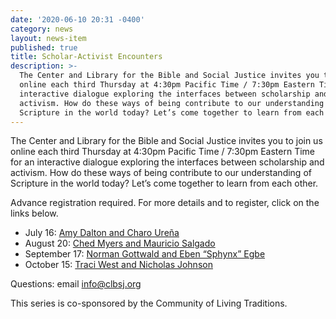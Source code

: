 ```yaml
---
date: '2020-06-10 20:31 -0400'
category: news
layout: news-item
published: true
title: Scholar-Activist Encounters
description: >-
  The Center and Library for the Bible and Social Justice invites you to join us
  online each third Thursday at 4:30pm Pacific Time / 7:30pm Eastern Time for an
  interactive dialogue exploring the interfaces between scholarship and
  activism. How do these ways of being contribute to our understanding of
  Scripture in the world today? Let’s come together to learn from each other.
---
```

The Center and Library for the Bible and Social Justice invites you to
join us online each third Thursday at 4:30pm Pacific Time / 7:30pm
Eastern Time for an interactive dialogue exploring the interfaces
between scholarship and activism. How do these ways of being contribute
to our understanding of Scripture in the world today? Let’s come
together to learn from each other.

Advance registration required. For more details and to register, click
on the links below.

- July 16: [Amy Dalton and Charo Ureña](https://clbsj.org/events/2020/07/16/scholar-activist-encounter-charo-ure-a-and-amy-dalton/)
- August 20: [Ched Myers and Mauricio Salgado](https://clbsj.org/events/2020/08/20/scholar-activist-encounter-mauricio-salgado-and-ched-myers/)
- September 17: [Norman Gottwald and Eben “Sphynx” Egbe](https://clbsj.org/events/2020/09/17/scholar-activist-encounter-eben-sphynx-egbe-and-norman-gottwald/)
- October 15: [Traci West and Nicholas Johnson](https://clbsj.org/events/2020/10/15/scholar-activist-encounter-traci-west-and-nicholas-johnson/)

Questions: email [info@clbsj.org](mailto:info@clbsj.org)

This series is co-sponsored by the Community of Living Traditions.
